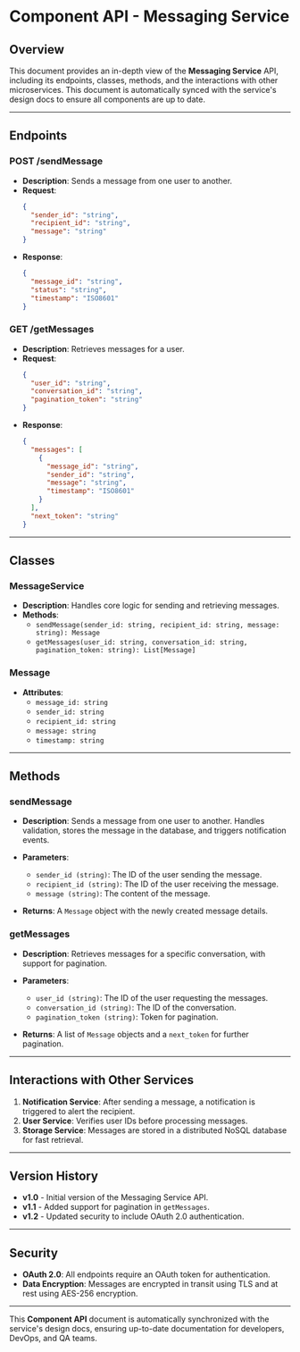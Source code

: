 
# **Component API - Messaging Service**

## **Overview**
This document provides an in-depth view of the **Messaging Service** API, including its endpoints, classes, methods, and the interactions with other microservices. This document is automatically synced with the service's design docs to ensure all components are up to date.

---

## **Endpoints**

### **POST /sendMessage**
- **Description**: Sends a message from one user to another.
- **Request**:
  ```json
  {
    "sender_id": "string",
    "recipient_id": "string",
    "message": "string"
  }
  ```
- **Response**:
  ```json
  {
    "message_id": "string",
    "status": "string",
    "timestamp": "ISO8601"
  }
  ```

### **GET /getMessages**
- **Description**: Retrieves messages for a user.
- **Request**:
  ```json
  {
    "user_id": "string",
    "conversation_id": "string",
    "pagination_token": "string"
  }
  ```
- **Response**:
  ```json
  {
    "messages": [
      {
        "message_id": "string",
        "sender_id": "string",
        "message": "string",
        "timestamp": "ISO8601"
      }
    ],
    "next_token": "string"
  }
  ```

---

## **Classes**

### **MessageService**
- **Description**: Handles core logic for sending and retrieving messages.
- **Methods**:
  - `sendMessage(sender_id: string, recipient_id: string, message: string): Message`
  - `getMessages(user_id: string, conversation_id: string, pagination_token: string): List[Message]`

### **Message**
- **Attributes**:
  - `message_id: string`
  - `sender_id: string`
  - `recipient_id: string`
  - `message: string`
  - `timestamp: string`

---

## **Methods**

### **sendMessage**
- **Description**: Sends a message from one user to another. Handles validation, stores the message in the database, and triggers notification events.
- **Parameters**:
  - `sender_id (string)`: The ID of the user sending the message.
  - `recipient_id (string)`: The ID of the user receiving the message.
  - `message (string)`: The content of the message.

- **Returns**: A `Message` object with the newly created message details.

### **getMessages**
- **Description**: Retrieves messages for a specific conversation, with support for pagination.
- **Parameters**:
  - `user_id (string)`: The ID of the user requesting the messages.
  - `conversation_id (string)`: The ID of the conversation.
  - `pagination_token (string)`: Token for pagination.

- **Returns**: A list of `Message` objects and a `next_token` for further pagination.

---

## **Interactions with Other Services**

1. **Notification Service**: After sending a message, a notification is triggered to alert the recipient.
2. **User Service**: Verifies user IDs before processing messages.
3. **Storage Service**: Messages are stored in a distributed NoSQL database for fast retrieval.

---

## **Version History**

- **v1.0** - Initial version of the Messaging Service API.
- **v1.1** - Added support for pagination in `getMessages`.
- **v1.2** - Updated security to include OAuth 2.0 authentication.

---

## **Security**

- **OAuth 2.0**: All endpoints require an OAuth token for authentication.
- **Data Encryption**: Messages are encrypted in transit using TLS and at rest using AES-256 encryption.

---

This **Component API** document is automatically synchronized with the service's design docs, ensuring up-to-date documentation for developers, DevOps, and QA teams.


